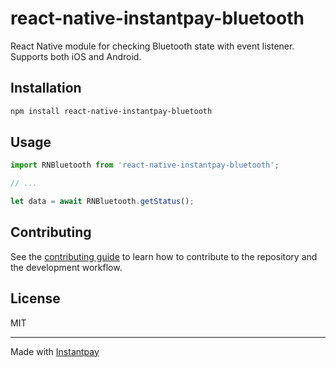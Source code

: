 # react-native-instantpay-bluetooth

React Native module for checking Bluetooth state with event listener. Supports both iOS and Android.

## Installation

```sh
npm install react-native-instantpay-bluetooth
```

## Usage

```js
import RNBluetooth from 'react-native-instantpay-bluetooth';

// ...

let data = await RNBluetooth.getStatus();
```

## Contributing

See the [contributing guide](CONTRIBUTING.md) to learn how to contribute to the repository and the development workflow.

## License

MIT

---

Made with [Instantpay](https://www.instantpay.in)
